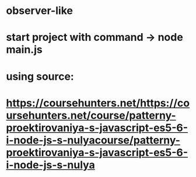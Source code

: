 # observer-like

# start project with command  ->  node main.js

# using source:
# https://coursehunters.net/https://coursehunters.net/course/patterny-proektirovaniya-s-javascript-es5-6-i-node-js-s-nulyacourse/patterny-proektirovaniya-s-javascript-es5-6-i-node-js-s-nulya
